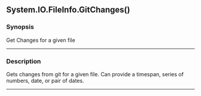 System.IO.FileInfo.GitChanges()
-------------------------------




### Synopsis
Get Changes for a given file



---


### Description

Gets changes from git for a given file.  Can provide a timespan, series of numbers, date, or pair of dates.



---
